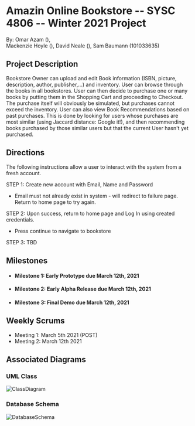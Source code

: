 # Amazin Online Bookstore -- SYSC 4806 -- Winter 2021 Project

By: 	Omar Azam (), 	
	Mackenzie Hoyle (),	
	David Neale (),	
	Sam Baumann 	(101033635)

## Project Description
Bookstore Owner can upload and edit Book information (ISBN, picture, description, author, publisher,...) and inventory. User can browse through the books in all bookstores. User can then decide to purchase one or many books by putting them in the Shopping Cart and proceeding to Checkout. The purchase itself will obviously be simulated, but purchases cannot exceed the inventory. User can also view Book Recommendations based on past purchases. This is done by looking for users whose purchases are most similar (using Jaccard distance: Google it!), and then recommending books purchased by those similar users but that the current User hasn't yet purchased.

## Directions

The following instructions allow a user to interact with the system from a fresh account.

STEP 1: Create new account with Email, Name and Password
 - Email must not already exist in system - will redirect to failure page. Return to home page to try again.

STEP 2: Upon success, return to home page and Log In using created credentials.
 - Press continue to navigate to bookstore

STEP 3: TBD

## Milestones
 - #### Milestone 1: Early Prototype due March 12th, 2021
 - #### Milestone 2: Early Alpha Release due March 12th, 2021
 - #### Milestone 3: Final Demo due March 12th, 2021

## Weekly Scrums
 - Meeting 1: March 5th 2021 (POST)
 - Meeting 2: March 12th 2021

## Associated Diagrams
### UML Class
![ClassDiagram](https://github.com/davidneale/BookStore_4806-SwingBoot_Firebase/blob/David-Diagrams/ClassDiagram.png?raw=true)
### Database Schema
![DatabaseSchema](https://github.com/davidneale/BookStore_4806-SwingBoot_Firebase/blob/[branch]/DatabaseSchema.png?raw=true)